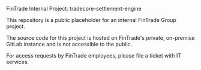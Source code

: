 FinTrade Internal Project: tradecore-settlement-engine

This repository is a public placeholder for an internal FinTrade Group project.

The source code for this project is hosted on FinTrade's private, on-premise GitLab instance and is not accessible to the public.

For access requests by FinTrade employees, please file a ticket with IT services.

